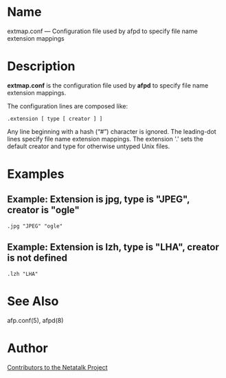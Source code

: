 # Name

extmap.conf — Configuration file used by afpd to specify file name extension mappings

# Description

**extmap.conf** is the configuration file used by **afpd** to specify file
name extension mappings.

The configuration lines are composed like:

    .extension [ type [ creator ] ]

Any line beginning with a hash (“#”) character is ignored. The
leading-dot lines specify file name extension mappings. The extension
'.' sets the default creator and type for otherwise untyped Unix files.

# Examples

## Example: Extension is jpg, type is "JPEG", creator is "ogle"

    .jpg "JPEG" "ogle"

## Example: Extension is lzh, type is "LHA", creator is not defined

    .lzh "LHA"

# See Also

afp.conf(5), afpd(8)

# Author

[Contributors to the Netatalk Project](https://netatalk.io/contributors)

